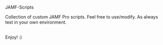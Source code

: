 JAMF-Scripts <br>

Collection of custom JAMF Pro scripts.  Feel free to use/modify.  As always test in your own environment. <br> <br>

Enjoy! :)
